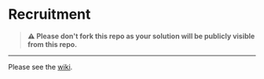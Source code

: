 # Recruitment

> **:warning: Please don't fork this repo as your solution will be publicly visible from this repo.**

***

Please see the [wiki](https://github.com/ioof-holdings/recruitment/wiki/Robot-Challenge).
